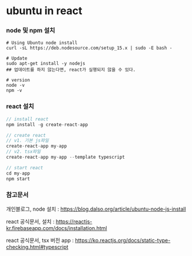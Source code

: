 # ubuntu in react

### node 및 npm 설치

```
# Using Ubuntu node install
curl -sL https://deb.nodesource.com/setup_15.x | sudo -E bash -

# Update
sudo apt-get install -y nodejs
## 업데이트를 하지 않는다면, react가 실행되지 않을 수 있다.

# version
node -v
npm -v
```



### react 설치

```js
// install react
npm install -g create-react-app

// create react
// v1. 기본 js파일
create-react-app my-app
// v2. tsx파일
create-react-app my-app --template typescript

// start react
cd my-app
npm start
```



### 참고문서

개인블로그,  node 설치 : https://blog.dalso.org/article/ubuntu-node-js-install

react 공식문서, 설치 : https://reactjs-kr.firebaseapp.com/docs/installation.html

react 공식문서, tsx 버전 app : https://ko.reactjs.org/docs/static-type-checking.html#typescript
